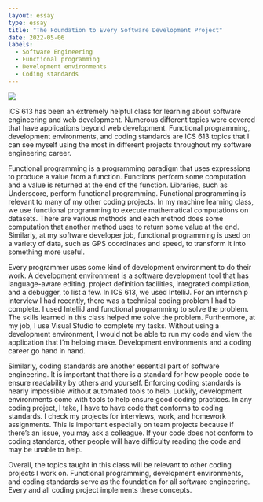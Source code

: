 ```yaml
---
layout: essay
type: essay
title: "The Foundation to Every Software Development Project"
date: 2022-05-06
labels:
  - Software Engineering
  - Functional programming
  - Development environments
  - Coding standards
---
```


<img class="ui medium image" src="https://th.bing.com/th/id/R.319a5e5f2568cc59fd1fa8ff70c39766?rik=sVEiVMUxqMqp9g&pid=ImgRaw&r=0">

ICS 613 has been an extremely helpful class for learning about software engineering and web development. Numerous different topics were covered that have applications beyond web development. Functional programming, development environments, and coding standards are ICS 613 topics that I can see myself using the most in different projects throughout my software engineering career.

Functional programming is a programming paradigm that uses expressions to produce a value from a function. Functions perform some computation and a value is returned at the end of the function. Libraries, such as Underscore, perform functional programming. Functional programming is relevant to many of my other coding projects. In my machine learning class, we use functional programming to execute mathematical computations on datasets. There are various methods and each method does some computation that another method uses to return some value at the end. Similarly, at my software developer job, functional programming is used on a variety of data, such as GPS coordinates and speed, to transform it into something more useful.

Every programmer uses some kind of development environment to do their work. A development environment is a software development tool that has language-aware editing, project definition facilities, integrated compilation, and a debugger, to list a few. In ICS 613, we used IntelliJ. For an internship interview I had recently, there was a technical coding problem I had to complete. I used IntelliJ and functional programming to solve the problem. The skills learned in this class helped me solve the problem. Furthermore, at my job, I use Visual Studio to complete my tasks. Without using a development environment, I would not be able to run my code and view the application that I’m helping make. Development environments and a coding career go hand in hand.

Similarly, coding standards are another essential part of software engineering. It is important that there is a standard for how people code to ensure readability by others and yourself. Enforcing coding standards is nearly impossible without automated tools to help. Luckily, development environments come with tools to help ensure good coding practices. In any coding project, I take, I have to have code that conforms to coding standards. I check my projects for interviews, work, and homework assignments. This is important especially on team projects because if there’s an issue, you may ask a colleague. If your code does not conform to coding standards, other people will have difficulty reading the code and may be unable to help. 

Overall, the topics taught in this class will be relevant to other coding projects I work on. Functional programming, development environments, and coding standards serve as the foundation for all software engineering. Every and all coding project implements these concepts.
